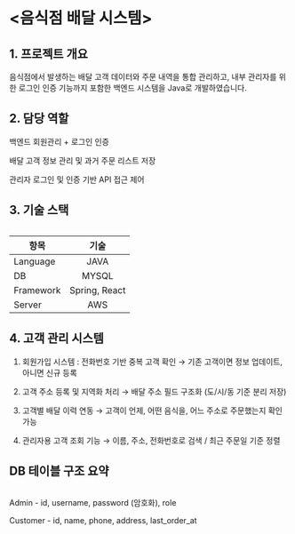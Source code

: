 # <음식점 배달 시스템>

## 1. 프로젝트 개요
음식점에서 발생하는 배달 고객 데이터와 주문 내역을 통합 관리하고, 내부 관리자를 위한 로그인 인증 기능까지 포함한 백엔드 시스템을 Java로 개발하였습니다.

## 2. 담당 역할
백엔드 회원관리 + 로그인 인증 

배달 고객 정보 관리 및 과거 주문 리스트 저장

관리자 로그인 및 인증 기반 API 접근 제어


##  3. 기술 스택
######   
| 항목 | 기술 |
| ------------- |:-------------:|
|Language | JAVA|
|DB |MYSQL|
|Framework |Spring, React|
|Server | AWS|



## 4. 고객 관리 시스템


1. 회원가입 시스템 : 전화번호 기반 중복 고객 확인
→ 기존 고객이면 정보 업데이트, 아니면 신규 등록

2. 고객 주소 등록 및 지역화 처리
→ 배달 주소 필드 구조화 (도/시/동 기준 분리 저장)

3. 고객별 배달 이력 연동
→ 고객이 언제, 어떤 음식을, 어느 주소로 주문했는지 확인 가능

4. 관리자용 고객 조회 기능
→ 이름, 주소, 전화번호로 검색 / 최근 주문일 기준 정렬

## DB 테이블 구조 요약
######
Admin - 
id, username, password (암호화), role

Customer -
id, name, phone, address, last_order_at


